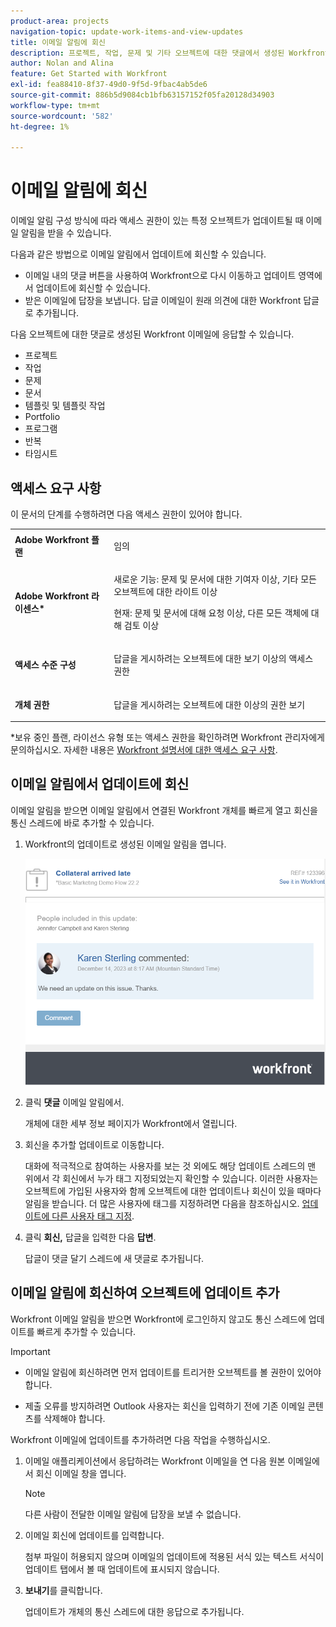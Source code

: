```yaml
---
product-area: projects
navigation-topic: update-work-items-and-view-updates
title: 이메일 알림에 회신
description: 프로젝트, 작업, 문제 및 기타 오브젝트에 대한 댓글에서 생성된 Workfront 이메일 알림에 응답하여 Adobe Workfront 애플리케이션에서 작성한 원래 댓글에 답글을 추가할 수 있습니다.
author: Nolan and Alina
feature: Get Started with Workfront
exl-id: fea88410-8f37-49d0-9f5d-9fbac4ab5de6
source-git-commit: 886b5d9084cb1bfb63157152f05fa20128d34903
workflow-type: tm+mt
source-wordcount: '582'
ht-degree: 1%

---
```


# 이메일 알림에 회신

<!-- Audited: April 2024-->

이메일 알림 구성 방식에 따라 액세스 권한이 있는 특정 오브젝트가 업데이트될 때 이메일 알림을 받을 수 있습니다.

다음과 같은 방법으로 이메일 알림에서 업데이트에 회신할 수 있습니다.

* 이메일 내의 댓글 버튼을 사용하여 Workfront으로 다시 이동하고 업데이트 영역에서 업데이트에 회신할 수 있습니다.
* 받은 이메일에 답장을 보냅니다. 답글 이메일이 원래 의견에 대한 Workfront 답글로 추가됩니다.

<!--
>[!NOTE]
>
>Replying to updates by email is not available for environments on Cluster 6.
-->

다음 오브젝트에 대한 댓글로 생성된 Workfront 이메일에 응답할 수 있습니다.

* 프로젝트
* 작업
* 문제
* 문서
* 템플릿 및 템플릿 작업
* Portfolio
* 프로그램
* 반복
* 타임시트

## 액세스 요구 사항

이 문서의 단계를 수행하려면 다음 액세스 권한이 있어야 합니다.

<table style="table-layout:auto">
 <col> 
 <col> 
 <tbody> 
  <tr> 
   <td role="rowheader"><strong>Adobe Workfront 플랜</strong></td> 
   <td> <p>임의</p> </td> 
  </tr> 
  <tr> 
   <td role="rowheader"><strong>Adobe Workfront 라이센스*</strong></td> 
   <td> <p>새로운 기능: 문제 및 문서에 대한 기여자 이상, 기타 모든 오브젝트에 대한 라이트 이상</p>
   <p>현재: 문제 및 문서에 대해 요청 이상, 다른 모든 객체에 대해 검토 이상</p> </td> 
  </tr> 
  <tr> 
   <td role="rowheader"><strong>액세스 수준 구성</strong></td> 
   <td> <p>답글을 게시하려는 오브젝트에 대한 보기 이상의 액세스 권한</p> </td> 
  </tr> 
  <tr> 
   <td role="rowheader"><strong>개체 권한</strong></td> 
   <td> <p>답글을 게시하려는 오브젝트에 대한 이상의 권한 보기</p> </td> 
  </tr> 
 </tbody> 
</table>

*보유 중인 플랜, 라이선스 유형 또는 액세스 권한을 확인하려면 Workfront 관리자에게 문의하십시오. 자세한 내용은 [Workfront 설명서에 대한 액세스 요구 사항](/help/quicksilver/administration-and-setup/add-users/access-levels-and-object-permissions/access-level-requirements-in-documentation.md).

## 이메일 알림에서 업데이트에 회신

이메일 알림을 받으면 이메일 알림에서 연결된 Workfront 개체를 빠르게 열고 회신을 통신 스레드에 바로 추가할 수 있습니다.

1. Workfront의 업데이트로 생성된 이메일 알림을 엽니다.

   ![email.png](assets/email-350x202.png)
1. 클릭 **댓글** 이메일 알림에서.

   개체에 대한 세부 정보 페이지가 Workfront에서 열립니다.

1. 회신을 추가할 업데이트로 이동합니다.

   대화에 적극적으로 참여하는 사용자를 보는 것 외에도 해당 업데이트 스레드의 맨 위에서 각 회신에서 누가 태그 지정되었는지 확인할 수 있습니다. 이러한 사용자는 오브젝트에 가입된 사용자와 함께 오브젝트에 대한 업데이트나 회신이 있을 때마다 알림을 받습니다. 더 많은 사용자에 태그를 지정하려면 다음을 참조하십시오. [업데이트에 다른 사용자 태그 지정](../../workfront-basics/updating-work-items-and-viewing-updates/tag-others-on-updates.md).

1. 클릭 **회신,** 답글을 입력한 다음 **답변**.

   답글이 댓글 달기 스레드에 새 댓글로 추가됩니다.

## 이메일 알림에 회신하여 오브젝트에 업데이트 추가

Workfront 이메일 알림을 받으면 Workfront에 로그인하지 않고도 통신 스레드에 업데이트를 빠르게 추가할 수 있습니다.

>[!IMPORTANT]
>
>* 이메일 알림에 회신하려면 먼저 업데이트를 트리거한 오브젝트를 볼 권한이 있어야 합니다.
>
>* 제출 오류를 방지하려면 Outlook 사용자는 회신을 입력하기 전에 기존 이메일 콘텐츠를 삭제해야 합니다.

Workfront 이메일에 업데이트를 추가하려면 다음 작업을 수행하십시오.

1. 이메일 애플리케이션에서 응답하려는 Workfront 이메일을 연 다음 원본 이메일에서 회신 이메일 창을 엽니다.

   >[!NOTE]
   >
   >    다른 사람이 전달한 이메일 알림에 답장을 보낼 수 없습니다.


1. 이메일 회신에 업데이트를 입력합니다.

   첨부 파일이 허용되지 않으며 이메일의 업데이트에 적용된 서식 있는 텍스트 서식이 업데이트 탭에서 볼 때 업데이트에 표시되지 않습니다.
1. **보내기**&#x200B;를 클릭합니다.

   업데이트가 개체의 통신 스레드에 대한 응답으로 추가됩니다.

